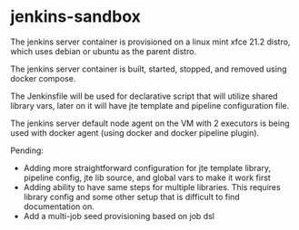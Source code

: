 # jenkins-sandbox

The jenkins server container is provisioned on a linux mint xfce 21.2 distro, which uses debian or ubuntu as the parent distro.

The jenkins server container is built, started, stopped, and removed using docker compose.

The Jenkinsfile will be used for declarative script that will utilize shared library vars, later on it will have jte template and pipeline configuration file.

The jenkins server default node agent on the VM with 2 executors is being used with docker agent (using docker and docker pipeline plugin).

Pending:
- Adding more straightforward configuration for jte template library, pipeline config, jte lib source, and global vars to make  it work first
- Adding ability to have same steps for multiple libraries. This requires library config and some other setup that is difficult to find documentation on.
- Add a multi-job seed provisioning based on job dsl